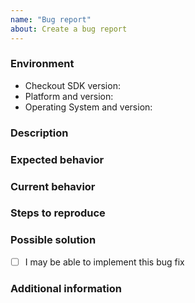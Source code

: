 ```yaml
---
name: "Bug report"
about: Create a bug report
---
```


<!--- Provide a title with a general summary of the issue -->

### Environment
<!--- Include the following details: -->
* Checkout SDK version:
* Platform and version:
* Operating System and version:

### Description
<!--- Provide a clear and concise description of what the bug is -->

### Expected behavior
<!--- Describe what should happen -->

### Current behavior
<!--- Describe what happens instead -->
<!--- Errors, exceptions, stack traces, and relevant logs can be included -->

### Steps to reproduce
<!--- If applicable, provide a snippet of code that can be used to reproduce the issue -->
<!--- Please avoid adding any unrelated code -->

### Possible solution
<!--- Feel free to suggest a solution -->

- [ ] I may be able to implement this bug fix

### Additional information
<!--- Feel free to add any additional information that can help to diagnose and fix the issue -->
